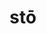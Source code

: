 ---
title: stō
meaning: to stand
ch: [ten, f1, ss, ss1]
pos: verb
inf: stāre
secondppstem: st
infend: āre
thirdpp: stetī
fourthpp: statūrus
conjugation: first
derivative: station
six: y
---
